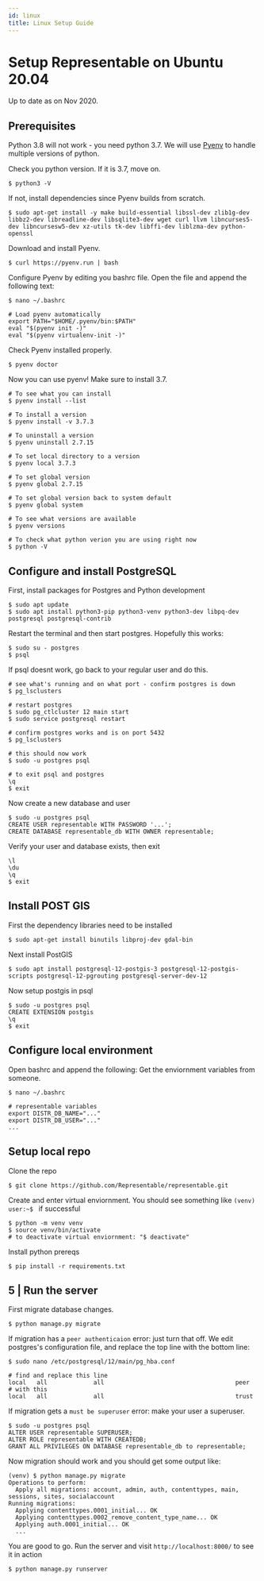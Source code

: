 ```yaml
---
id: linux
title: Linux Setup Guide
---
```


# Setup Representable on Ubuntu 20.04

Up to date as on Nov 2020.

## Prerequisites

Python 3.8 will not work - you need python 3.7. We will use [Pyenv](https://realpython.com/intro-to-pyenv/#installing-pyenv) to handle multiple versions of python.

Check you python version. If it is 3.7, move on.
```
$ python3 -V
```

If not, install dependencies since Pyenv builds from scratch.
```
$ sudo apt-get install -y make build-essential libssl-dev zlib1g-dev libbz2-dev libreadline-dev libsqlite3-dev wget curl llvm libncurses5-dev libncursesw5-dev xz-utils tk-dev libffi-dev liblzma-dev python-openssl
```

Download and install Pyenv.
```
$ curl https://pyenv.run | bash
```

Configure Pyenv by editing you bashrc file. Open the file and append the following text:
```
$ nano ~/.bashrc
```
```
# Load pyenv automatically 
export PATH="$HOME/.pyenv/bin:$PATH"
eval "$(pyenv init -)"
eval "$(pyenv virtualenv-init -)"
```

Check Pyenv installed properly.
```
$ pyenv doctor
```

Now you can use pyenv! Make sure to install 3.7.
```
# To see what you can install
$ pyenv install --list

# To install a version
$ pyenv install -v 3.7.3

# To uninstall a version
$ pyenv uninstall 2.7.15

# To set local directory to a version
$ pyenv local 3.7.3

# To set global version
$ pyenv global 2.7.15

# To set global version back to system default
$ pyenv global system

# To see what versions are available
$ pyenv versions

# To check what python verion you are using right now
$ python -V
```

## Configure and install PostgreSQL

First, install packages for Postgres and Python development
```
$ sudo apt update
$ sudo apt install python3-pip python3-venv python3-dev libpq-dev postgresql postgresql-contrib
```

Restart the terminal and then start postgres. Hopefully this works:
```
$ sudo su - postgres
$ psql
```

If psql doesnt work, go back to your regular user and do this.
```
# see what's running and on what port - confirm postgres is down
$ pg_lsclusters

# restart postgres
$ sudo pg_ctlcluster 12 main start
$ sudo service postgresql restart

# confirm postgres works and is on port 5432
$ pg_lsclusters

# this should now work
$ sudo -u postgres psql

# to exit psql and postgres
\q
$ exit
```

Now create a new database and user
```
$ sudo -u postgres psql
CREATE USER representable WITH PASSWORD '...';
CREATE DATABASE representable_db WITH OWNER representable;
```

Verify your user and database exists, then exit
```
\l
\du
\q
$ exit
```
## Install POST GIS

First the dependency libraries need to be installed
```
$ sudo apt-get install binutils libproj-dev gdal-bin
```

Next install PostGIS
```
$ sudo apt install postgresql-12-postgis-3 postgresql-12-postgis-scripts postgresql-12-pgrouting postgresql-server-dev-12
```

Now setup postgis in psql
```
$ sudo -u postgres psql
CREATE EXTENSION postgis
\q
$ exit
```

## Configure local environment

Open bashrc and append the following: Get the enviornment variables from someone.
```
$ nano ~/.bashrc
```
```
# representable variables
export DISTR_DB_NAME="..."
export DISTR_DB_USER="..."
...
```

## Setup local repo

Clone the repo
```
$ git clone https://github.com/Representable/representable.git
```

Create and enter virtual enviornment. You should see something like `(venv) user:~$ ` if successful
```
$ python -m venv venv
$ source venv/bin/activate
# to deactivate virtual enviornment: "$ deactivate"
```

Install python prereqs
```
$ pip install -r requirements.txt
```

## 5 | Run the server

First migrate database changes.
```
$ python manage.py migrate
```

If migration has a `peer authenticaion` error: just turn that off. We edit postgres's configuration file, and replace the top line with the bottom line:
```
$ sudo nano /etc/postgresql/12/main/pg_hba.conf
```
```
# find and replace this line  
local   all             all                                     peer    
# with this
local   all             all                                     trust    
```

If migration gets a `must be superuser` error: make your user a superuser.
```
$ sudo -u postgres psql
ALTER USER representable SUPERUSER;
ALTER ROLE representable WITH CREATEDB;
GRANT ALL PRIVILEGES ON DATABASE representable_db to representable;
```

Now migration should work and you should get some output like:
```
(venv) $ python manage.py migrate
Operations to perform:
  Apply all migrations: account, admin, auth, contenttypes, main, sessions, sites, socialaccount
Running migrations:
  Applying contenttypes.0001_initial... OK
  Applying contenttypes.0002_remove_content_type_name... OK
  Applying auth.0001_initial... OK
  ...
```

You are good to go. Run the server and visit `http://localhost:8000/` to see it in action
```
$ python manage.py runserver
```

